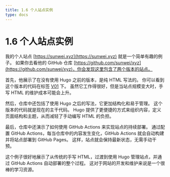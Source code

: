 ```yaml
---
title: 1.6 个人站点实例
type: docs
---
```


# 1.6 个人站点实例 

我的个人站点 [https://sunwei.xyz](https://sunwei.xyz) 就是一个简单有趣的例子。
如果你去看他的 GitHub 仓库 [https://github.com/sunwei/xyz](https://github.com/sunwei/xyz)，你会发现这里包含了两个版本的站点。

首先，他展示了在没有使用 Hugo 之前的版本，是纯 HTML 写法的。
你可以看到这个版本的代码在标签 [V01](https://github.com/sunwei/xyz/releases/tag/V01) 下。
虽然它工作得很好，但是当站点规模变大时，手写 HTML 的维护成本可能会上升。

然后，仓库中还包括了使用 Hugo 之后的写法，它更加结构化和易于管理。
这个版本的代码就是现在的主干代码。
Hugo 提供了更便捷的方式来组织内容，定义页面结构和主题，从而减轻了手动编写 HTML 的负担。

最后，仓库中还演示了如何使用 GitHub Actions 来实现站点的持续部署。
通过配置 GitHub Actions，每当仓库中的内容发生变化，GitHub Actions 就会自动构建并将站点部署到 GitHub Pages。
这样，站点就会保持最新状态，无需手动干预。

这个例子很好地展示了从传统的手写 HTML，过渡到使用 Hugo 管理站点，并通过 GitHub Actions 自动部署的整个过程。
这对于网站的开发和维护来说是一个很棒的学习资源。